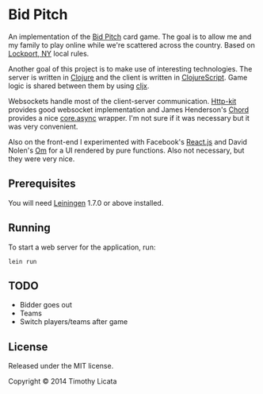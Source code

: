 # Bid Pitch

An implementation of the [Bid Pitch][pitch] card game. The goal is to
allow me and my family to play online while we're scattered across the
country.  Based on [Lockport, NY][lockport] local rules.

Another goal of this project is to make use of interesting
technologies. The server is written in [Clojure][clj] and the client
is written in [ClojureScript][cljs]. Game logic is shared between them
by using [cljx][cljx].

Websockets handle most of the client-server communication.
[Http-kit][httpkit] provides good websocket implementation and James
Henderson's [Chord][chord] provides a nice [core.async][async]
wrapper. I'm not sure if it was necessary but it was very convenient.

Also on the front-end I experimented with Facebook's [React.js][react]
and David Nolen's [Om][om] for a UI rendered by pure functions. Also
not necessary, but they were very nice.

[pitch]: http://en.wikipedia.org/wiki/Pitch_(card_game)
[lockport]: http://en.wikipedia.org/wiki/Lockport_(city),_New_York
[clj]: http://clojure.org/
[cljs]: https://github.com/clojure/clojurescript
[cljx]: https://github.com/lynaghk/cljx
[httpkit]: http://http-kit.org/
[chord]: https://github.com/james-henderson/chord
[async]: https://github.com/clojure/core.async
[react]: http://facebook.github.io/react/
[om]: https://github.com/swannodette/om

## Prerequisites

You will need [Leiningen][1] 1.7.0 or above installed.

[1]: https://github.com/technomancy/leiningen

## Running

To start a web server for the application, run:

    lein run

## TODO

- Bidder goes out
- Teams
- Switch players/teams after game

## License

Released under the MIT license.

Copyright © 2014 Timothy Licata
